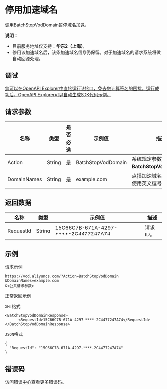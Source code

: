 # 停用加速域名

调用BatchStopVodDomain暂停域名加速。

**说明：**

-   目前服务地址仅支持：**华东2（上海）**。
-   停用该加速域名后，该条加速域名信息仍保留。对于加速域名的请求系统将做自动回源处理。

## 调试

[您可以在OpenAPI Explorer中直接运行该接口，免去您计算签名的困扰。运行成功后，OpenAPI Explorer可以自动生成SDK代码示例。](https://api.aliyun.com/#product=vod&api=BatchStopVodDomain&type=RPC&version=2017-03-21)

## 请求参数

|名称|类型|是否必选|示例值|描述|
|--|--|----|---|--|
|Action|String|是|BatchStopVodDomain|系统规定参数。取值：**BatchStopVodDomain**。 |
|DomainNames|String|是|example.com|点播加速域名。多个域名使用英文逗号（,）分隔。 |

## 返回数据

|名称|类型|示例值|描述|
|--|--|---|--|
|RequestId|String|15C66C7B-671A-4297-\*\*\*\*-2C4477247A74|请求ID。 |

## 示例

请求示例

```
https://vod.aliyuncs.com/?Action=BatchStopVodDomain
&DomainNames=example.com
&<公共请求参数>
```

正常返回示例

`XML`格式

```
<BatchStopVodDomainResponse>
      <RequestId>15C66C7B-671A-4297-****-2C4477247A74</RequestId>
</BatchStopVodDomainResponse>
```

`JSON`格式

```
{
  "RequestId": "15C66C7B-671A-4297-****-2C4477247A74"
}
```

## 错误码

访问[错误中心](https://error-center.aliyun.com/status/product/vod)查看更多错误码。

